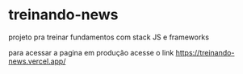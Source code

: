 # treinando-news
projeto pra treinar fundamentos com stack JS e frameworks

para acessar a pagina em produção acesse o link
https://treinando-news.vercel.app/ 
